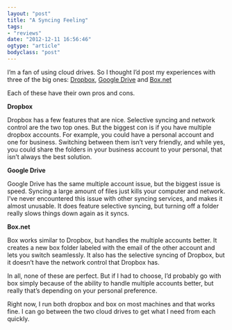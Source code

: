 ```yaml
---
layout: "post"
title: "A Syncing Feeling"
tags: 
- "reviews"
date: "2012-12-11 16:56:46"
ogtype: "article"
bodyclass: "post"
---
```


I’m a fan of using cloud drives. So I thought I’d post my experiences with three of the big ones: [Dropbox](http://dropbox.com), [Google Drive](http://drive.google.com) and [Box.net](http://box.net)

Each of these have their own pros and cons.

**Dropbox**

Dropbox has a few features that are nice. Selective syncing and network control are the two top ones. But the biggest con is if you have multiple dropbox accounts. For example, you could have a personal account and one for business. Switching between them isn’t very friendly, and while yes, you could share the folders in your business account to your personal, that isn’t always the best solution.

**Google Drive**

Google Drive has the same multiple account issue, but the biggest issue is speed. Syncing a large amount of files just kills your computer and network. I’ve never encountered this issue with other syncing services, and makes it almost unusable. It does feature selective syncing, but turning off a folder really slows things down again as it syncs.

**Box.net**

Box works similar to Dropbox, but handles the multiple accounts better. It creates a new box folder labeled with the email of the other account and lets you switch seamlessly. It also has the selective syncing of Dropbox, but it doesn’t have the network control that Dropbox has.

In all, none of these are perfect. But if I had to choose, I’d probably go with box simply because of the ability to handle multiple accounts better, but really that’s depending on your personal preference.

Right now, I run both dropbox and box on most machines and that works fine. I can go between the two cloud drives to get what I need from each quickly.